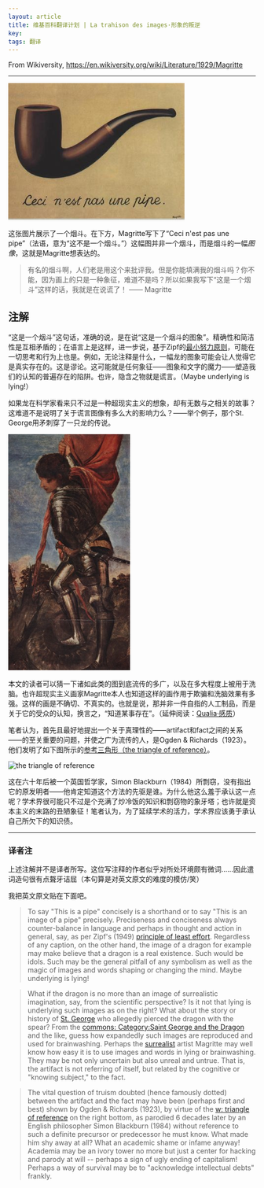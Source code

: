 ```yaml
---
layout: article
title: 维基百科翻译计划 | La trahison des images·形象的叛逆
key: 
tags: 翻译
---
```


From Wikiversity, <https://en.wikiversity.org/wiki/Literature/1929/Magritte>

---

![形象的叛逆](/assets/images/2018-08-14-this-is-not-a-pipe.jpg)

这张图片展示了一个烟斗。在下方，Magritte写下了“Ceci n'est pas une pipe”（法语，意为“这不是一个烟斗。”）这幅图并非一个烟斗，而是烟斗的一幅*图像*，这就是Magritte想表达的。

> 有名的烟斗啊，人们老是用这个来批评我。但是你能填满我的烟斗吗？你不能，因为画上的只是一种象征，难道不是吗？所以如果我写下“这是一个烟斗”这样的话，我就是在说谎了！ —— Magritte

<!--more-->

## 注解

“这是一个烟斗”这句话，准确的说，是在说“这是一个烟斗的图象”。精确性和简洁性是互相矛盾的；在语言上是这样，进一步说，基于Zipf的[最小努力原则](https://en.wikipedia.org/wiki/principle_of_least_effort)，可能在一切思考和行为上也是。例如，无论注释是什么，一幅龙的图象可能会让人觉得它是真实存在的。这是谬论。这可能就是任何象征——图象和文字的魔力——塑造我们的认知的普遍存在的陷阱。也许，隐含之物就是谎言。（Maybe underlying is lying!）

如果龙在科学家看来只不过是一种超现实主义的想象，却有无数与之相关的故事？这难道不是说明了关于谎言图像有多么大的影响力么？——举个例子，那个St. George用矛刺穿了一只龙的传说。

![Saint George and the Dragon](/assets/images/2018-08-14-this-is-not-a-pipe(2).jpg)

本文的读者可以猜一下诸如此类的图到底流传的多广，以及在多大程度上被用于洗脑。也许超现实主义画家Magritte本人也知道这样的画作用于欺骗和洗脑效果有多强。这样的画是不确切、不真实的。也就是说，那并非一件自指的人工制品，而是关于它的受众的认知，换言之，“知道某事存在”。（延伸阅读：[Qualia·感质](2018-07-29-wiki-qualia.md)）

笔者认为，首先且最好地提出一个关于真理性的——artifact和fact之间的关系——的至关重要的问题，并使之广为流传的人，是Ogden & Richards（1923）。他们发明了如下图所示的[参考三角形（the triangle of reference）](https://en.wikipedia.org/wiki/triangle_of_reference)。

![the triangle of reference](2018-08-14-this-is-not-a-pipe(3).png)

这在六十年后被一个英国哲学家，Simon Blackburn（1984）所剽窃，没有指出它的原发明者——他肯定知道这个方法的先驱是谁。为什么他这么羞于承认这一点呢？学术界很可能只不过是个充满了炒冷饭的知识和剽窃物的象牙塔；也许就是资本主义的末路的丑陋象征！笔者认为，为了延续学术的活力，学术界应该勇于承认自己所欠下的知识债。

---

### 译者注

上述注解并不是译者所写。这位写注释的作者似乎对所处环境颇有微词……因此遣词造句很有点聱牙诘屈（本句算是对英文原文的难度的模仿/笑）

我把英文原文贴在下面吧。

> To say "This is a pipe" concisely is a shorthand or to say "This is an image of a pipe" precisely. Preciseness and conciseness always counter-balance in language and perhaps in thought and action in general, say, as per Zipf's (1949) [principle of least effort](https://en.wikipedia.org/wiki/principle_of_least_effort). Regardless of any caption, on the other hand, the image of a dragon for example may make believe that a dragon is a real existence. Such would be idols. Such may be the general pitfall of any symbolism as well as the magic of images and words shaping or changing the mind. Maybe underlying is lying! 

> What if the dragon is no more than an image of surrealistic imagination, say, from the scientific perspective? Is it not that lying is underlying such images as on the right? What about the story or history of [St. George](https://en.wikipedia.org/wiki/St._George) who allegedly pierced the dragon with the spear? From the [commons: Category:Saint George and the Dragon](https://commons.wikimedia.org/wiki/Category:Saint_George_and_the_Dragon) and the like, guess how expandedly such images are reproduced and used for brainwashing. Perhaps the [surrealist](https://en.wikipedia.org/wiki/surrealism) artist Magritte may well know how easy it is to use images and words in lying or brainwashing. They may be not only uncertain but also unreal and untrue. That is, the artifact is not referring of itself, but related by the cognitive or "knowing subject," to the fact. 

> The vital question of truism doubted (hence famously dotted) between the artifact and the fact may have been (perhaps first and best) shown by Ogden & Richards (1923), by virtue of the [w: triangle of reference](https://en.wikipedia.org/wiki/triangle_of_reference) on the right bottom, as parodied 6 decades later by an English philosopher Simon Blackburn (1984) without reference to such a definite precursor or predecessor he must know. What made him shy away at all? What an academic shame or infame anyway! Academia may be an ivory tower no more but just a center for hacking and parody at will -- perhaps a sign of ugly ending of capitalism! Perhaps a way of survival may be to "acknowledge intellectual debts" frankly. 